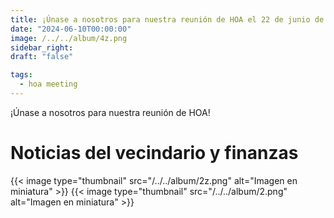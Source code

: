 ```yaml
---
title: ¡Únase a nosotros para nuestra reunión de HOA el 22 de junio de 2024 a las 4pm!
date: "2024-06-10T00:00:00"
image: /../../album/4z.png
sidebar_right:
draft: "false"

tags:
  - hoa meeting
---
```

¡Únase a nosotros para nuestra reunión de HOA!

# Noticias del vecindario y finanzas

{{< image type="thumbnail" src="/../../album/2z.png" alt="Imagen en miniatura" >}}
{{< image type="thumbnail" src="/../../album/2.png" alt="Imagen en miniatura" >}}

